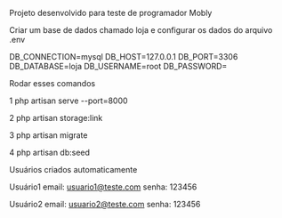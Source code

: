 Projeto desenvolvido para teste de programador Mobly

Criar um base de dados chamado loja e configurar os dados do arquivo .env

DB_CONNECTION=mysql
DB_HOST=127.0.0.1
DB_PORT=3306
DB_DATABASE=loja
DB_USERNAME=root
DB_PASSWORD=

Rodar esses comandos

1 php artisan serve --port=8000

2 php artisan storage:link

3 php artisan migrate 

4 php artisan db:seed

Usuários criados automaticamente

Usuário1
email: usuario1@teste.com
senha: 123456

Usuário2
email: usuario2@teste.com
senha: 123456
